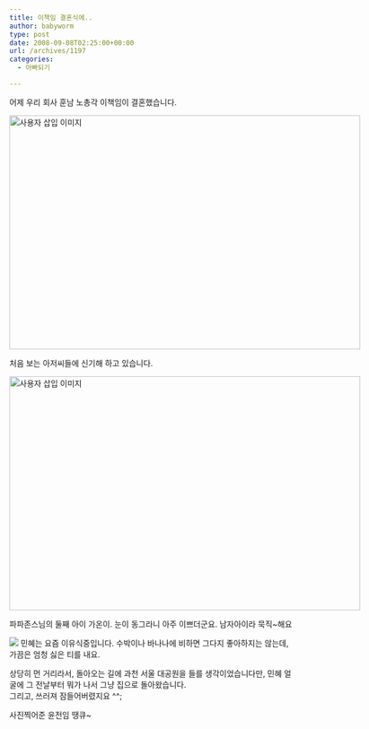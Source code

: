 ```yaml
---
title: 이책임 결혼식에..
author: babyworm
type: post
date: 2008-09-08T02:25:00+00:00
url: /archives/1197
categories:
  - 아빠되기

---
```

어제 우리 회사 훈남 노총각 이책임이 결혼했습니다. 

<div style="width: 733px" class="wp-caption aligncenter">
  <img loading="lazy" decoding="async" src="https://i0.wp.com/babyworm.net/wordpress/wp-content/uploads/1/ik250000000001.JPG?resize=625%2C417" width="625" height="417" alt="사용자 삽입 이미지" data-recalc-dims="1" />
  
  <p class="wp-caption-text">
    처음 보는 아저씨들에 신기해 하고 있습니다.
  </p>
</div>

<div style="width: 733px" class="wp-caption aligncenter">
  <img loading="lazy" decoding="async" src="https://i0.wp.com/babyworm.net/wordpress/wp-content/uploads/1/jk250000000001.JPG?resize=625%2C417" width="625" height="417" alt="사용자 삽입 이미지" data-recalc-dims="1" />
  
  <p class="wp-caption-text">
    파파존스님의 둘째 아이 가온이. 눈이 동그라니 아주 이쁘더군요. 남자아이라 묵직~해요
  </p>
</div>

  
<img decoding="async" src="https://i0.wp.com/babyworm.net/wordpress/wp-content/uploads/1/hk250000000001.JPG?w=625"  data-recalc-dims="1" /> 민혜는 요즘 이유식중입니다. 수박이나 바나나에 비하면 그다지 좋아하지는 않는데, 가끔은 엄청 싫은 티를 내요. 

상당히 먼 거리라서, 돌아오는 길에 과천 서울 대공원을 들를 생각이었습니다만, 민혜 얼굴에 그 전날부터 뭐가 나서 그냥 집으로 돌아왔습니다.  
그리고, 쓰러져 잠들어버렸지요 ^^;

사진찍어준 윤전임 땡큐~